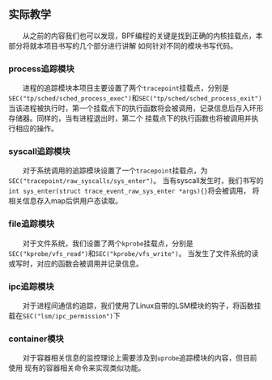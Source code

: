 ## 实际教学
&ensp;&ensp;&ensp;&ensp;从之前的内容我们也可以发现，BPF编程的关键是找到正确的内核挂载点，本部分将就本项目书写的几个部分进行讲解
如何针对不同的模块书写代码。
### process追踪模块
&ensp;&ensp;&ensp;&ensp;进程的追踪模块本项目主要设置了两个`tracepoint`挂载点，分别是
`SEC("tp/sched/sched_process_exec")`和`SEC("tp/sched/sched_process_exit")`
当该进程被执行时，第一个挂载点下的执行函数将会被调用，记录信息后存入环形存储器。同样的，当有进程退出时，第二个
挂载点下的执行函数也将被调用并执行相应的操作。

### syscall追踪模块
&ensp;&ensp;&ensp;&ensp;对于系统调用的追踪模块设置了一个`tracepoint`挂载点，为`SEC("tracepoint/raw_syscalls/sys_enter")`。
当有syscall发生时，我们书写的`int sys_enter(struct trace_event_raw_sys_enter *args){}`将会被调用，
将相关信息存入map后供用户态读取。

### file追踪模块
&ensp;&ensp;&ensp;&ensp;对于文件系统，我们设置了两个`kprobe`挂载点，分别是`SEC("kprobe/vfs_read")`和`SEC("kprobe/vfs_write")`。
当发生了文件系统的读或写时，对应的函数会被调用并记录信息。

### ipc追踪模块
&ensp;&ensp;&ensp;&ensp;对于进程间通信的追踪，我们使用了Linux自带的LSM模块的钩子，将函数挂载在`SEC("lsm/ipc_permission")`下

### container模块
&ensp;&ensp;&ensp;&ensp;对于容器相关信息的监控理论上需要涉及到`uprobe`追踪模块的内容，但目前使用
现有的容器相关命令来实现类似功能。